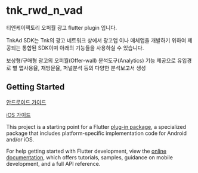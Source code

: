 # tnk_rwd_n_vad

티엔케이팩토리 오퍼월 광고 flutter plugin 입니다.

TnkAd SDK는 Tnk의 광고 네트워크 상에서 광고앱 이나 매체앱을 개발하기 위하여 제공되는 통합된 SDK이며 아래의 기능들을 사용하실 수 있습니다.

보상형/구매형 광고의 오퍼월(Offer-wall)
분석도구(Analytics) 기능 제공으로 유입경로 별 앱사용율, 재방문율, 퍼널분석 등의 다양한 분석보고서 생성


## Getting Started


[안드로이드 가이드](https://github.com/tnkfactory/tnk_flutter_rwd_plugin/blob/master/guide_android.md)

[iOS 가이드](https://github.com/tnkfactory/tnk_flutter_rwd_plugin/blob/master/guide_ios.md)



This project is a starting point for a Flutter
[plug-in package](https://flutter.dev/to/develop-plugins),
a specialized package that includes platform-specific implementation code for
Android and/or iOS.

For help getting started with Flutter development, view the
[online documentation](https://docs.flutter.dev), which offers tutorials,
samples, guidance on mobile development, and a full API reference.

